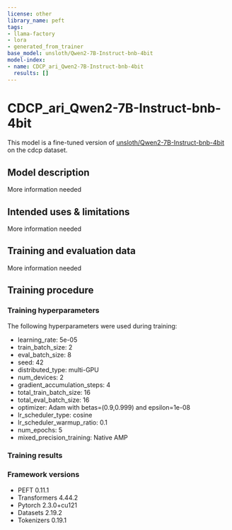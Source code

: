 ```yaml
---
license: other
library_name: peft
tags:
- llama-factory
- lora
- generated_from_trainer
base_model: unsloth/Qwen2-7B-Instruct-bnb-4bit
model-index:
- name: CDCP_ari_Qwen2-7B-Instruct-bnb-4bit
  results: []
---
```


<!-- This model card has been generated automatically according to the information the Trainer had access to. You
should probably proofread and complete it, then remove this comment. -->

# CDCP_ari_Qwen2-7B-Instruct-bnb-4bit

This model is a fine-tuned version of [unsloth/Qwen2-7B-Instruct-bnb-4bit](https://huggingface.co/unsloth/Qwen2-7B-Instruct-bnb-4bit) on the cdcp dataset.

## Model description

More information needed

## Intended uses & limitations

More information needed

## Training and evaluation data

More information needed

## Training procedure

### Training hyperparameters

The following hyperparameters were used during training:
- learning_rate: 5e-05
- train_batch_size: 2
- eval_batch_size: 8
- seed: 42
- distributed_type: multi-GPU
- num_devices: 2
- gradient_accumulation_steps: 4
- total_train_batch_size: 16
- total_eval_batch_size: 16
- optimizer: Adam with betas=(0.9,0.999) and epsilon=1e-08
- lr_scheduler_type: cosine
- lr_scheduler_warmup_ratio: 0.1
- num_epochs: 5
- mixed_precision_training: Native AMP

### Training results



### Framework versions

- PEFT 0.11.1
- Transformers 4.44.2
- Pytorch 2.3.0+cu121
- Datasets 2.19.2
- Tokenizers 0.19.1